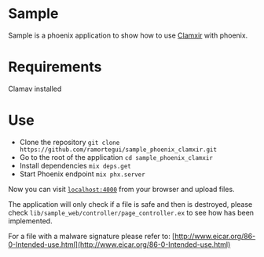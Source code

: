 # Sample
Sample is a phoenix application to show how to use
[Clamxir](https://github.com/ramortegui/clamxir) with phoenix.

# Requirements
Clamav installed

# Use
  * Clone the repository `git clone
    https://github.com/ramortegui/sample_phoenix_clamxir.git`
  * Go to the root of the application `cd sample_phoenix_clamxir`
  * Install dependencies `mix deps.get`
  * Start Phoenix endpoint `mix phx.server`

Now you can visit [`localhost:4000`](http://localhost:4000) from your browser and upload files.

The application will only check if a file is safe and then is destroyed, please check `lib/sample_web/controller/page_controller.ex` to see how has been implemented.

For a file with a malware signature please refer to:
[http://www.eicar.org/86-0-Intended-use.html](http://www.eicar.org/86-0-Intended-use.html)
